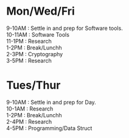 # Mon/Wed/Fri
9-10AM    : Settle in and prep for Software tools.  
10-11AM   : Software Tools  
11-1PM    : Research  
1-2PM     : Break/Lunchh  
2-3PM     : Cryptography  
3-5PM     : Research  

# Tues/Thur
9-10AM    : Settle in and prep for Day.  
10-1AM    : Research  
1-2PM     : Break/Lunchh  
2-4PM     : Research  
4-5PM     : Programming/Data Struct  
